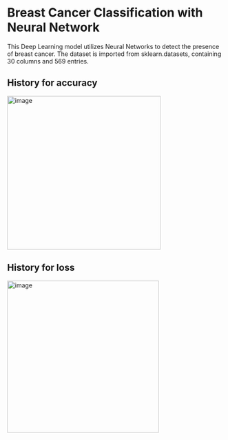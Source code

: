 # Breast Cancer Classification with Neural Network

This Deep Learning model utilizes Neural Networks to detect the presence of breast cancer. The dataset is imported from sklearn.datasets, containing 30 columns and 569 entries.

## History for accuracy
<img width="356" alt="image" src="https://github.com/gokulnpc/Breast-Cancer-Classification-DL/assets/105941681/fab308be-a761-4c40-ae9d-87fb27ffcfc1">

## History for loss
<img width="352" alt="image" src="https://github.com/gokulnpc/Breast-Cancer-Classification-DL/assets/105941681/5ae3547a-6163-4fd2-a3ae-9f6e8a074279">
